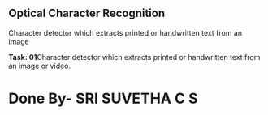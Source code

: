 ## Optical Character Recognition
Character detector which extracts printed or handwritten text from an image

**Task: 01**Character detector which extracts printed or handwritten text from an
image or video.

# Done By- **SRI SUVETHA C S**
